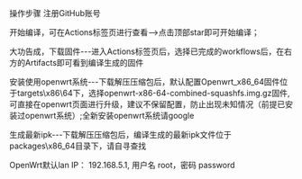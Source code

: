操作步骤
注册GitHub账号



开始编译，可在Actions标签页进行查看-->点击顶部star即可开始编译；


大功告成，下载固件---进入Actions标签页后，选择已完成的workflows后，在右方的Artifacts即可看到编译生成的固件

安装使用openwrt系统---下载解压压缩包后，默认配置Openwrt_x86_64固件位于targets\x86\64下，选择openwrt-x86-64-combined-squashfs.img.gz固件,可直接在openwrt页面进行升级，建议不保留配置，防止出现未知情况（前提已安装过openwrt系统）;全新安装openwrt系统请google

生成最新ipk---下载解压压缩包后，编译生成的最新ipk文件位于packages\x86_64目录下，请自寻查找

OpenWrt默认lan IP： 192.168.5.1, 用户名 root，密码 password
